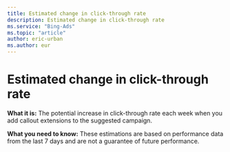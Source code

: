 ```yaml
---
title: Estimated change in click-through rate
description: Estimated change in click-through rate
ms.service: "Bing-Ads"
ms.topic: "article"
author: eric-urban
ms.author: eur
---
```


# Estimated change in click-through rate

**What it is:**     The potential increase in click-through rate each week when you add callout extensions to the suggested campaign.

**What you need to know:**     These estimations are based on performance data from the last 7 days and are not a guarantee of future performance.


